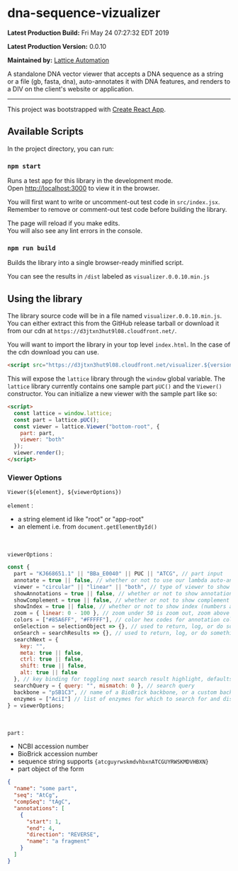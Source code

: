 # dna-sequence-vizualizer

**Latest Production Build:** <!-- exec-bash(cmd:echo `date`) -->Fri May 24 07:27:32 EDT 2019<!-- /exec-bash -->

**Latest Production Version:** <!-- version(cmd:) -->0.0.10<!-- /version -->

**Maintained by:** <!-- pkg-author(cmd:) -->[Lattice Automation](https://latticeautomation.com/)<!-- /pkg-author -->

<!-- pkg-description(cmd:) -->A standalone DNA vector viewer that accepts a DNA sequence as a string or a file (gb, fasta, dna), auto-annotates it with DNA features, and renders to a DIV on the client's website or application.<!-- /pkg-description -->
<br>

---

This project was bootstrapped with [Create React App](https://github.com/facebook/create-react-app).

## Available Scripts

In the project directory, you can run:

### `npm start`

Runs a test app for this library in the development mode.<br>
Open [http://localhost:3000](http://localhost:3000) to view it in the browser.

You will first want to write or uncomment-out test code in `src/index.jsx`. Remember to remove or comment-out test code before building the library.

The page will reload if you make edits.<br>
You will also see any lint errors in the console.

### `npm run build`

Builds the library into a single browser-ready minified script.

You can see the results in `/dist` labeled as <!-- pkg-file(cmd:) -->`visualizer.0.0.10.min.js`<!-- /pkg-file -->

## Using the library

The library source code will be in a file named <!-- pkg-file(cmd:) -->`visualizer.0.0.10.min.js`<!-- /pkg-file -->. You can either extract this from the GitHub release tarball or download it from our cdn at `https://d3jtxn3hut9l08.cloudfront.net/`.

You will want to import the library in your top level `index.html`. In the case of the cdn download you can use.

```html
<script src="https://d3jtxn3hut9l08.cloudfront.net/visualizer.${version}.min.js"></script>
```

This will expose the `lattice` library through the `window` global variable. The `lattice` library currently contains one sample part `pUC()` and the `Viewer()` constructor. You can initialize a new viewer with the sample part like so:

```html
<script>
  const lattice = window.lattice;
  const part = lattice.pUC();
  const viewer = lattice.Viewer("bottom-root", {
    part: part,
    viewer: "both"
  });
  viewer.render();
</script>
```

### Viewer Options

`Viewer(${element}, ${viewerOptions})` <br>

`element` :

- a string element id like "root" or "app-root"
- an element i.e. from `document.getElementById()`

<br>

`viewerOptions` :

```js
const {
  part = "KJ668651.1" || "BBa_E0040" || PUC || "ATCG", // part input
  annotate = true || false, // whether or not to use our lambda auto-annotate
  viewer = "circular" || "linear" || "both", // type of viewer to show
  showAnnotations = true || false, // whether or not to show annotations
  showComplement = true || false, // whether or not to show complement strand
  showIndex = true || false, // whether or not to show index (numbers and line)
  zoom = { linear: 0 - 100 }, // zoom under 50 is zoom out, zoom above 50 is zoom in
  colors = ["#85A6FF", "#FFFFF"], // color hex codes for annotation colors
  onSelection = selectionObject => {}, // used to return, log, or do something to selection
  onSearch = searchResults => {}, // used to return, log, or do something to search results
  searchNext = {
    key: "",
    meta: true || false,
    ctrl: true || false,
    shift: true || false,
    alt: true || false
  }, // key binding for toggling next search result highlight, defaults to none
  searchQuery = { query: "", mismatch: 0 }, // search query
  backbone = "pSB1C3", // name of a BioBrick backbone, or a custom backbone string
  enzymes = ["AciI"] // list of enzymes for which to search for and display cutsites
} = viewerOptions;
```

<br>

`part` :

- NCBI accession number
- BioBrick accession number
- sequence string supports `{atcguyrwskmdvhbxnATCGUYRWSKMDVHBXN}`
- part object of the form

```json
{
  "name": "some part",
  "seq": "AtCg",
  "compSeq": "tAgC",
  "annotations": [
    {
      "start": 1,
      "end": 4,
      "direction": "REVERSE",
      "name": "a fragment"
    }
  ]
}
```
